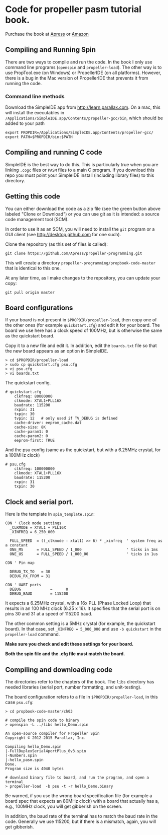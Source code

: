 # Code for propeller pasm tutorial book.

Purchase the book at 
[Apress](https://www.apress.com/9781484233535) or [Amazon](https://www.amazon.com/Propeller-Programming-Using-Assembler-Spin/dp/1484233530)
 

## Compiling and Running Spin

There are two ways to compile and run the code.  In the book I only use 
command line programs (`openspin` and `propeller-load`).  The other way is to use PropTool.exe (on Windows) or PropellerIDE (on all platforms).  However, there is a bug in the Mac version of PropellerIDE that prevents it from running
the code.

### Command line methods

Download the SimpleIDE app from http://learn.parallax.com.  On a mac,
this will install the executables in
`/Applications/SimpleIDE.app/Contents/propeller-gcc/bin`, which should
be added to your path

```
export PROPDIR=/Applications/SimpleIDE.app/Contents/propeller-gcc/
export PATH=$PROPDIR/bin:$PATH
```

## Compiling and running C code

SimpleIDE is the best way to do this.  This is particularly true when you are
linking `.cogc` files or `PASM` files to a main C program.  If you download
this repo you must point your SimpleIDE install (including library files) to this directory.

## Getting this code
You can either download the code as a zip file (see the green button above labeled "Clone or Download") or you can use git as it is intended: a source code management tool (SCM).

In order to use it as an SCM, you will need to install the `git` program or a GUI client (see http://desktop.github.com for one such).

Clone the repository (as this set of files is called):
```
git clone https://github.com/Apress/propeller-programming.git
```
This will create a directory `propeller-programming/propbook-code-master` that is identical to this one.

At any later time, as I make changes to the repository, you can update
your copy:
```
git pull origin master
```


## Board configurations
If your board is not present in `$PROPDIR/propeller-load`, then copy one of the
other ones (for example `quickstart.cfg`) and edit it for your board.  The board we use here has a clock speed of 100MHz, but is otherwise the same as
the quickstart board.

Copy it to a new file and edit it.  In addition, edit the `boards.txt` file 
so that the new board appears as an option in SimpleIDE.
```
> cd $PROPDIR/propeller-load
> sudo cp quickstart.cfg psu.cfg
> vi psu.cfg
> vi boards.txt
```


The quickstart config.
```
# quickstart.cfg
    clkfreq: 80000000
    clkmode: XTAL1+PLL16X
    baudrate: 115200
    rxpin: 31
    txpin: 30
    tvpin: 12   # only used if TV_DEBUG is defined
    cache-driver: eeprom_cache.dat
    cache-size: 8K
    cache-param1: 0
    cache-param2: 0
    eeprom-first: TRUE
```

And the psu config (same as the quickstart, but with a 6.25MHz crystal, for
a 100MHz clock)
```
# psu.cfg
    clkfreq: 100000000
    clkmode: XTAL1+PLL16X
    baudrate: 115200
    rxpin: 31
    txpin: 30
```



## Clock and serial port.

Here is the template in `spin_template.spin`:

```
CON ' Clock mode settings
  _CLKMODE = XTAL1 + PLL16X
  _XINFREQ = 6_250_000

  FULL_SPEED  = ((_clkmode - xtal1) >> 6) * _xinfreq  ' system freq as a constant
  ONE_MS      = FULL_SPEED / 1_000                    ' ticks in 1ms
  ONE_US      = FULL_SPEED / 1_000_00                 ' ticks in 1us

CON ' Pin map

  DEBUG_TX_TO   = 30
  DEBUG_RX_FROM = 31

CON ' UART ports
  DEBUG             =      0
  DEBUG_BAUD        = 115200
```

It expects a 6.25MHz crystal, with a 16x PLL (Phase Locked Loop) that
results in an 100 MHz clock (6.25 x 16).
It specifies that the serial port is on pins 30 and 31 at a speed of
115200 baud.

The other common setting is a 5MHz crystal (for example, the quickstart board).  In that case, set `_XINFREQ = 5_000_000` and use `-b quickstart` in the `propeller-load` command.

**Make sure you check and edit these settings for your board.**

**Both the spin file and the .cfg file must match the board.**

## Compiling and downloading code

The directories refer to the chapters of the book.  The `libs` directory
has needed libraries (serial port, number formatting, and unit-testing).

The board configuration refers to a file in `$PROPDIR/propeller-load`, in this case `psu.cfg`:

```
> cd propbook-code-master/ch03

# compile the spin code to binary
> openspin -L ../libs hello_Demo.spin 

An open-source compiler for Propeller Spin
Copyright © 2012-2015 Parallax, Inc.

Compiling hello_Demo.spin
|-FullDuplexSerial4portPlus_0v3.spin
|-Numbers.spin
|-hello_pasm.spin
Done.
Program size is 4040 bytes

# download binary file to board, and run the program, and open a terminal 
> propeller-load  -b psu -t -r hello_Demo.binary 
```

Be warned, if you use the wrong board specification file (for example a board spec that expects an 80MHz clock) with a board that actually has a, e.g., 100MHz
clock, you will get gibberish on the screen.

In addition, the baud rate of the terminal has to match the baud rate
in the code.  Generally we use 115200, but if there is a mismatch,
again, you will get gibberish.
